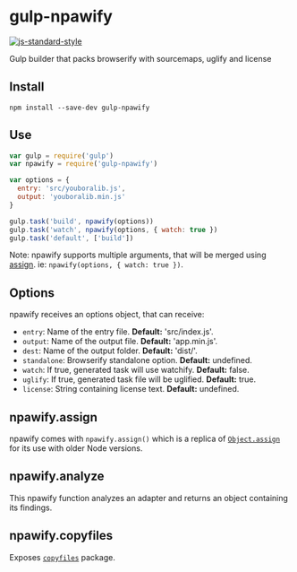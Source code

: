 # gulp-npawify
[![js-standard-style](https://img.shields.io/badge/code%20style-standard-brightgreen.svg)](http://standardjs.com)

Gulp builder that packs browserify with sourcemaps, uglify and license

## Install
```
npm install --save-dev gulp-npawify
```

## Use
```javascript
var gulp = require('gulp')
var npawify = require('gulp-npawify')

var options = {
  entry: 'src/youboralib.js',
  output: 'youboralib.min.js'
}

gulp.task('build', npawify(options))
gulp.task('watch', npawify(options, { watch: true })
gulp.task('default', ['build'])
```

Note: npawify supports multiple arguments, that will be merged using [assign](#npawifyassign). ie: `npawify(options, { watch: true })`.

## Options
npawify receives an options object, that can receive:

* `entry`: Name of the entry file. **Default:** 'src/index.js'.
* `output`: Name of the output file. **Default:** 'app.min.js'.
* `dest`: Name of the output folder. **Default:** 'dist/'.
* `standalone`: Browserify standalone option. **Default:** undefined.
* `watch`: If true, generated task will use watchify. **Default:** false.
* `uglify`: If true, generated task file will be uglified. **Default:** true.
* `license`: String containing license text. **Default:** undefined.

## npawify.assign
npawify comes with `npawify.assign()` which is a replica of
[`Object.assign`](https://developer.mozilla.org/en/docs/Web/JavaScript/Reference/Global_Objects/Object/assign)
 for its use with older Node versions.

## npawify.analyze
This npawify function analyzes an adapter and returns an object containing its findings.

## npawify.copyfiles
Exposes [`copyfiles`](https://www.npmjs.com/package/copyfiles) package.
